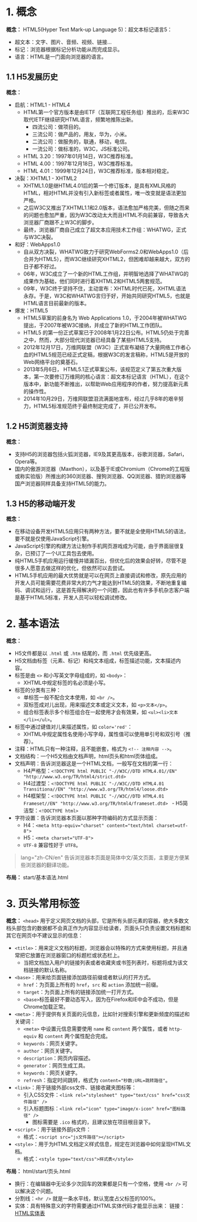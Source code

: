 # 1. 概念

**概念：** HTML5(Hyper Text Mark-up Language 5)：超文本标记语言5：
- 超文本：文字、图片、音频、视频、链接...
- 标记：浏览器根据标记分析功能从而完成显示。
- 语言：HTML是一门面向浏览器的语言。

## 1.1 H5发展历史

**概念：**
- 启航：HTML1 - HTML4
    - HTML第一个官方版本是由IETF（互联网工程任务组）推出的，后来W3C取代IETF继续研究HTML语言，频繁地推陈出新。
        - 四流公司：做项目的。
        - 三流公司：做产品的，用友，华为，小米。
        - 二流公司：做服务的，联通，移动，电信。
        - 一流公司：做标准的，W3C，JS标准公司。
    - HTML 3.20：1997年01月14日，W3C推荐标准。  
    - HTML 4.00：1997年12月18日，W3C推荐标准。
    - HTML 4.01：1999年12月24日，W3C推荐标准，版本相对稳定。
- 决裂：XHTML1 - XHTML2
    - XHTML1.0是继HTML4.01后的第一个修订版本，是具有XML风格的HTML，相对HTML并没有引入新标签或者属性，唯一改变就是语法更加严格。
    - 之后W3C又推出了XHTML1.1和2.0版本，语法愈加严格完美，但随之而来的问题也愈加严重，因为W3C改动太大而且HTML不向前兼容，导致各大浏览器厂商跟不上W3C的脚步。
    - 最终，浏览器厂商自己成立了超文本应用技术工作组：WHATWG，正式与W3C决裂。
- 和好：WebApps1.0
    - 自从双方决裂，WHATWG致力于研究WebForms2.0和WebApps1.0（后合并为HTML5），而W3C继续研究XHTML2，但困难却越来越大，双方的日子都不好过。
    - 06年，W3C成立了一个新的HTML工作组，并明智地选择了WHATWG的成果作为基础，他们同时进行着XHTML2和HTML5两套规范。
    - 09年，W3C终于坚持不住，主动宣布：XHTML时代已死，XHTML语法永存。于是，W3C和WHATWG言归于好，开始共同研究HTML5，也就是HTML语言目前最新的版本。
- 爆发：HTML5
    - HTML5草案的前身名为 Web Applications 1.0，于2004年被WHATWG提出，于2007年被W3C接纳，并成立了新的HTML工作团队。
    - HTML5 的第一份正式草案已于2008年1月22日公布。HTML5仍处于完善之中，然而，大部分现代浏览器已经具备了某些HTML5支持。
    - 2012年12月17日，万维网联盟（W3C）正式宣布凝结了大量网络工作者心血的HTML5规范已经正式定稿，根据W3C的发言稿称，HTML5是开放的Web网络平台的奠基石。
    - 2013年5月6日， HTML5.1正式草案公布，该规范定义了第五次重大版本，第一次要修订万维网的核心语言：超文本标记语言（HTML），在这个版本中，新功能不断推出，以帮助Web应用程序的作者，努力提高新元素的操作性。
    - 2014年10月29日，万维网联盟泪流满面地宣布，经过几乎8年的艰辛努力，HTML5标准规范终于最终制定完成了，并已公开发布。

## 1.2 H5浏览器支持

**概念：**
- 支持H5的浏览器包括火狐浏览器，IE9及其更高版本，谷歌浏览器，Safari，Opera等。
- 国内的傲游浏览器（Maxthon），以及基于IE或Chromium（Chrome的工程版或称实验版）所推出的360浏览器、搜狗浏览器、QQ浏览器、猎豹浏览器等国产浏览器同样具备支持HTML5的能力。 

## 1.3 H5的移动端开发

**概念：**
- 在移动设备开发HTML5应用只有两种方法，要不就是全使用HTML5的语法，要不就是仅使用JavaScript引擎。
- JavaScript引擎的构建方法让制作手机网页游戏成为可能，由于界面层很复杂，已预订了一个UI工具包去使用。
- 纯HTML5手机应用运行缓慢并错漏百出，但优化后的效果会好转，尽管不是很多人愿意去做这样的优化，但依然可以去尝试。
- HTML5手机应用的最大优势就是可以在网页上直接调试和修改，原先应用的开发人员可能需要花费非常大的力气才能达到HTML5的效果，不断地重复编码、调试和运行，这是首先得解决的一个问题，因此也有许多手机杂志客户端是基于HTML5标准，开发人员可以轻松调试修改。

# 2. 基本语法

**概念：** 
- H5文件都是以 `.html` 或 `.htm` 结尾的，而 `.html` 优先级更高。
- H5文档由标签（元素、标记）和纯文本组成，标签描述功能，文本描述内容。	
- 标签是由 `<>` 和小写英文字母组成的，如 `<body>`：
    - XHTML中规定标签的名必须是小写。
- 标签的分类有三种：
    - 单标签一般不配合文本使用，如 `<br />`。
    - 双标签成对儿出现，用来描述文本或定义文本，如 `<p>文本</p>`。
    - 组合标签表示多个标签组合在一起使用才会有效果，如 `<ul><li>文本</li></ul>`。
- 标签中通过键值对儿来描述属性，如 `color='red'`：
    - XHTML中规定属性名使用小写字母，属性值可以使用单引号和双引号（推荐）。
- 注释：HTML只有一种注释，且不能嵌套，格式为 `<!-- 注释内容 -->`。
- 文档结构：一个H5文档由文档声明，html页头和html页体组成。
- 文档声明：告诉浏览器这是一个HTML文档，一般写在文档的第一行：
    - H4严格型：`<!DOCTYPE html PUBLIC "-//W3C//DTD HTML4.01//EN" "http://www.w3.org/TR/html4/strict.dtd>`
    - H4过渡型：`<!DOCTYPE html PUBLIC "-//W3C//DTD HTML4.01 Transitiona//EN" "http://www.w3.org/TR/html4/loose.dtd>`
    - H4框架型：`<!DOCTYPE html PUBLIC "-//W3C//DTD HTML4.01 Frameset//EN" "http://www.w3.org/TR/html4/frameset.dtd>
`   - H5简洁型：`<!DOCTYPE html>`
- 字符设置：告诉浏览器本页面以那种字符编码的方式显示页面：
    - H4：`<meta http-equiv="charset" content="text/html charset=utf-8">`
    - H5：`<meta charset="UTF-8">`
    - `UTF-8` 兼容性好于 `UTF8`。

> lang="zh-CN/en" 告诉浏览器本页面是简体中文/英文页面，主要是方便某些浏览器的翻译功能。

**布局：** start/基本语法.html

# 3. 页头常用标签

**概念：** `<head>` 用于定义网页文档的头部，它是所有头部元素的容器，绝大多数文档头部包含的数据都不会真正作为内容显示给读者，页面头只负责设置文档标题和其它在网页中不建议显示的信息：
- `<title>`：用来定义文档的标题，浏览器会以特殊的方式来使用标题，并且通常把它放置在浏览器窗口的标题栏或状态栏上。
    - 当把文档加入用户的链接列表或者收藏夹或书签列表时，标题将成为该文档链接的默认名称。
- `<base>`：用来给页面链接添加路径前缀或者默认的打开方式。
    - `href`：为页面上所有的 `href`，`src` 和 `action` 添加统一前缀。
    - `target`：为页面上所有的链接添加统一打开方式。
    - `<base>`标签最好不要动态写入，因为在Firefox和IE中会不成功，但是Chrome加载正常。
- `<meta>`：用于提供有关页面的元信息，比如针对搜索引擎和更新频度的描述和关键词：
    - `<meta>` 中设置元信息需要使用 `name` 和 `content` 两个属性，或者 `http-equiv` 和 `content` 两个属性配合完成。
    - `keywords`：网页关键字。
    - `author`：网页关键字。
    - `description`：网页内容描述。
    - `generator`：网页生成工具。
    - `keywords`：网页关键字。
    - `refresh`：指定时间跳转，格式为 `content="秒数;URL=跳转路径"`。
- `<link>`：用于链接外部css文件、链接收藏夹图标等：
    - 引入CSS文件：`<link rel="stylesheet" type="text/css" href="css文件路径" />`
    - 引入标题图标：`<link rel="icon" type="image/x-icon" href="图标路径" />`
        - 图标需要是 `.ico` 格式的，且建议放在项目根目录下。
- `<script>`：用于链接外部js文件：
    - 格式：`<script src="js文件路径"></script>`
- `<style>`：用于为HTML文档定义样式信息，规定在浏览器中如何呈现HTML文档。
    - 格式：`<style type="text/css">样式表</style>`

**布局：** html/start/页头.html






- 换行：在编辑器中无论多少次回车的效果都是只有一个空格，使用 `<br />` 可以解决这个问题。
- 分割线：`<hr />` 就是一条水平线，默认宽度占父标签的100%。
- 实体：具有特殊意义的字符需要通过HTML实体代码才能显示出来：
    链接：[HTML实体表](https://www.w3school.com.cn/html/html_entities.asp)